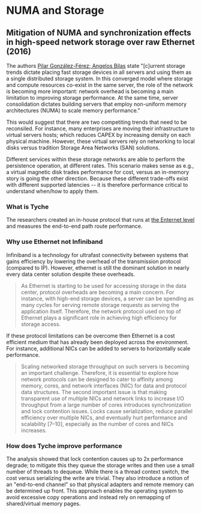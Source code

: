 # NUMA and Storage

## Mitigation of NUMA and synchronization effects in high-speed network storage over raw Ethernet (2016)

The authors [Pilar González-Férez; Angelos Bilas](Migitations_of_NUMA_and_Sync_in_HighSpeed_NetworkStorage.pdf) state "[c]urrent storage trends dictate placing fast storage devices in all servers and using them as a single distributed storage system. In this converged model where storage and compute resources co-exist in the same server, the role of the network is becoming more important: network overhead is becoming a main limitation to improving storage performance. At the same time, server consolidation dictates building servers that employ non-uniform memory architectures (NUMA) to scale memory
performance."

This would suggest that there are two competiting trends that need to be reconsiled. For instance, many enterprises are moving their infrastructure to virtual servers hosts; which reduces CAPEX by increasing density on each physical machine. However, these virtual servers rely on networking to local disks versus tradition Storage Area Networks (SAN) solutions.

Different services within these storage networks are able to perform the persistence operation, at different rates. This scenario makes sense as e.g., a virtual magnetic disk trades performance for cost, versus an in-memory story is going the other direction. Because these different trade-offs exist with different supported latencies -- it is therefore performance critical to understand when/how to apply them.

### What is Tyche

The researchers created an in-house protocol that runs at [the Enternet level](https://github.com/dr-natetorious/TIM-7010-Computer_Networks_and_Mobile_Computing/tree/master/Section_1_SDN/Week2_Challenges/Readings/Modeling#the-osi-model--what-it-is-why-it-matters-why-it-doesnt-matter-2011) and measures the end-to-end path route performance.  

### Why use Ethernet not Infiniband

Infiniband is a technology for ultrafast connectivity between systems that gains efficiency by lowering the overhead of the transmission protocol (compared to IP). However, ethernet is still the dominant solution in nearly every data center solution despite these overheads.

> As Ethernet is starting to be used for accessing storage in the data center, protocol overheads are becoming a main concern. For instance, with high-end storage devices, a server can be spending as many cycles for serving remote storage requests as serving the application itself. Therefore, the network protocol used on top of Ethernet plays a significant role in achieving high efficiency for storage access.

If these protocol limitations can be overcome then Ethernet is a cost efficient medium that has already been deployed across the environment. For instance, additional NICs can be added to servers to horizontally scale performance.

> Scaling networked storage throughput on such servers is becoming an important challenge. Therefore, it is essential to explore how network protocols can be designed to cater to affinity among memory, cores, and network interfaces (NIC) for data and protocol data structures.
> The second important issue is that making transparent use of multiple NICs and network links to increase I/O throughput from a large number of cores introduces synchronization and lock contention issues. Locks cause serialization, reduce parallel efficiency over multiple NICs, and eventually hurt performance and scalability [7–10], especially as the number of cores and NICs increases.

### How does Tyche improve performance

The analysis showed that lock contention causes up to 2x performance degrade; to mitigate this they queue the storage writes and then use a small number of threads to dequeue. While there is a thread context switch, the cost versus serializing the write are trivial. They also introduce a notion of an "end-to-end channel" so that physical adapters and remote memory can be determined up front. This approach enables the operating system to avoid excessive copy operations and instead rely on remapping of shared/virtual memory pages.
